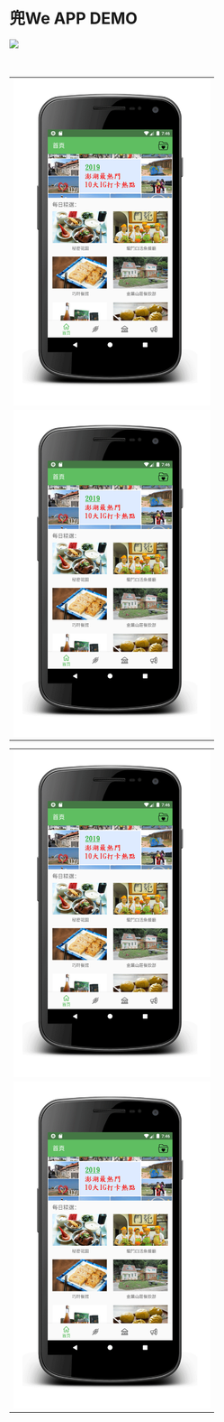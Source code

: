 # 兜We APP DEMO
![](img_url)
<table border="0">
  <tr>
     <td><img width="350" height="" src="https://github.com/iamavrilsfanlearncode/DoWay/blob/master/home.gif"></td>
  </tr>
　<tr>
     <td><img width="350" height="" src="https://github.com/iamavrilsfanlearncode/DoWay/blob/master/home.gif"></td>
  </tr>
  </table>
  <table border="0">
  <tr>
     <td><img width="350" height="" src="https://github.com/iamavrilsfanlearncode/DoWay/blob/master/home.gif"></td>
  </tr>
  <tr>
     <td><img width="350" height="" src="https://github.com/iamavrilsfanlearncode/DoWay/blob/master/home.gif"></td>
  </tr>
   </table>
